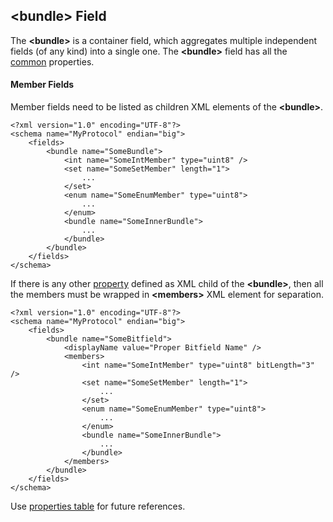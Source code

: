 ## &lt;bundle&gt; Field
The **&lt;bundle&gt;** is a container field, which aggregates multiple 
independent fields (of any kind) into a single one. 
The **&lt;bundle&gt;** field has all the [common](common.md) properties.

#### Member Fields
Member fields need to be listed as children XML elements of the **&lt;bundle&gt;**.
```
<?xml version="1.0" encoding="UTF-8"?>
<schema name="MyProtocol" endian="big">
    <fields>
        <bundle name="SomeBundle">
            <int name="SomeIntMember" type="uint8" />
            <set name="SomeSetMember" length="1">
                ...
            </set>
            <enum name="SomeEnumMember" type="uint8">
                ...
            </enum>
            <bundle name="SomeInnerBundle">
                ...
            </bundle>
        </bundle>
    </fields>
</schema>
```
If there is any other [property](../intro/properties.md) defined as XML child
of the **&lt;bundle&gt;**, then all the members must be wrapped in 
**&lt;members&gt;** XML element for separation.
```
<?xml version="1.0" encoding="UTF-8"?>
<schema name="MyProtocol" endian="big">
    <fields>
        <bundle name="SomeBitfield">
            <displayName value="Proper Bitfield Name" />
            <members>
                <int name="SomeIntMember" type="uint8" bitLength="3" />
                <set name="SomeSetMember" length="1">
                    ...
                </set>
                <enum name="SomeEnumMember" type="uint8">
                    ...
                </enum>
                <bundle name="SomeInnerBundle">
                    ...
                </bundle>
            </members>
        </bundle>
    </fields>
</schema>
```

Use [properties table](../appendix/bundle.md) for future references.
